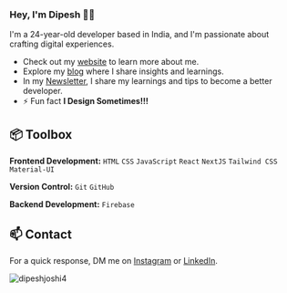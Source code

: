 
### Hey, I'm Dipesh 👋🏽  

I'm a 24-year-old developer based in India, and I'm passionate about crafting digital experiences. 

- Check out my [website](https://dipesh-joshi.netlify.app/) to learn more about me.
- Explore my [blog](https://dipeshjoshi4.hashnode.dev/) where I share insights and learnings.
- In my [Newsletter](https://substack.com/inbox), I share my learnings and tips to become a better developer.
- ⚡ Fun fact **I Design Sometimes!!!**

## 📦 Toolbox

**Frontend Development:** `HTML` `CSS` `JavaScript` `React` `NextJS` `Tailwind CSS` `Material-UI` 
 
**Version Control:** `Git` `GitHub` 

**Backend Development:**  `Firebase` 


## 📫 Contact

 For a quick response, DM me on [Instagram](https://www.instagram.com/dipesh_joshi1/) or [LinkedIn](https://www.linkedin.com/in/dipesh-joshi-2512a2162/). 
 




<p><img align="center" src="https://github-readme-streak-stats.herokuapp.com/?user=dipeshjoshi4&" alt="dipeshjoshi4" /></p>

